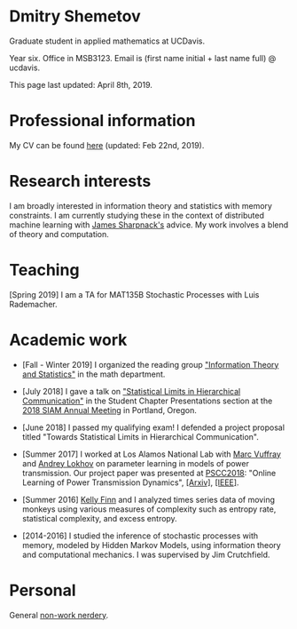 # Dmitry Shemetov

Graduate student in applied mathematics at UCDavis.

Year six. Office in MSB3123. Email is (first name initial + last name full) @ ucdavis.

This page last updated: April 8th, 2019.

# Professional information

My CV can be found [here](assets/DmitryShemetovCV.pdf) (updated: Feb 22nd, 2019).

# Research interests

I am broadly interested in information theory and statistics with memory constraints. I am currently studying these in the context of distributed machine learning with [James Sharpnack's](https://jsharpna.github.io/) advice. My work involves a blend of theory and computation.

# Teaching

[Spring 2019] I am a TA for MAT135B Stochastic Processes with Luis Rademacher.

# Academic work

- [Fall - Winter 2019] I organized the reading group ["Information Theory and Statistics"](ITSRG.html) in the math department.

- [July 2018] I gave a talk on ["Statistical Limits in Hierarchical Communication"](http://meetings.siam.org/sess/dsp_talk.cfm?p=94861) in the Student Chapter Presentations section at the [2018 SIAM Annual Meeting](https://www.siam.org/Conferences/CM/Main/an18) in Portland, Oregon.

- [June 2018] I passed my qualifying exam! I defended a project proposal titled "Towards Statistical Limits in Hierarchical Communication".

- [Summer 2017] I worked at Los Alamos National Lab with [Marc Vuffray](https://cnls.lanl.gov/External/people/Marc_Vuffray.php) and [Andrey Lokhov](http://lptms.u-psud.fr/andrey-lokhov/) on parameter learning in models of power transmission. Our project paper was presented at [PSCC2018](https://pscc2018.net): "Online Learning of Power Transmission Dynamics", [[Arxiv]](https://arxiv.org/abs/1710.10021), [[IEEE]](https://ieeexplore.ieee.org/document/8442720/).

- [Summer 2016] [Kelly Finn](https://bmccowanlab.com/lab-members/graduate-students/kelly-finn/) and I analyzed times series data of moving monkeys using various measures of complexity such as entropy rate, statistical complexity, and excess entropy.

- [2014-2016] I studied the inference of stochastic processes with memory, modeled by Hidden Markov Models, using information theory and computational mechanics. I was supervised by Jim Crutchfield.

# Personal

General [non-work nerdery](personal.html).
